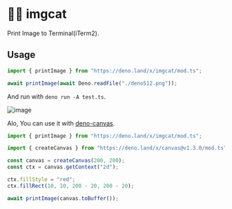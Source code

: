 # 🦕🥞 imgcat

Print Image to Terminal(iTerm2).

## Usage

```typescript
import { printImage } from "https://deno.land/x/imgcat/mod.ts";

await printImage(await Deno.readFile("./deno512.png"));
```

And run with `deno run -A test.ts`.

![image](https://user-images.githubusercontent.com/4086535/132719987-72a5ad7a-2317-473d-8447-814ff2d2d7c5.png)

Alo, You can use it with [deno-canvas](https://deno.land/x/canvas@v1.3.0).

```typescript
import { printImage } from "https://deno.land/x/imgcat/mod.ts";

import { createCanvas } from "https://deno.land/x/canvas@v1.3.0/mod.ts";

const canvas = createCanvas(200, 200);
const ctx = canvas.getContext("2d");

ctx.fillStyle = "red";
ctx.fillRect(10, 10, 200 - 20, 200 - 20);

await printImage(canvas.toBuffer());
```
